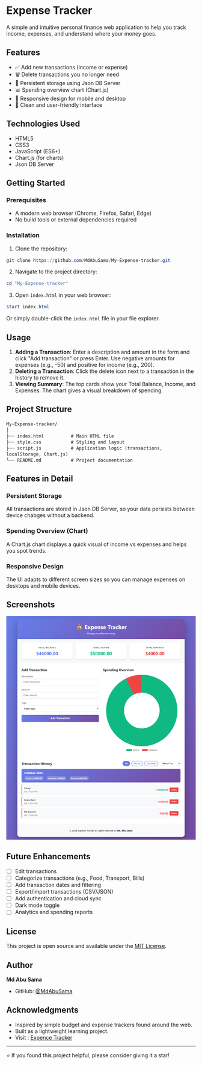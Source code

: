 # Expense Tracker

A simple and intuitive personal finance web application to help you track income, expenses, and understand where your money goes.

## Features

- ✅ Add new transactions (income or expense)
- 🗑️ Delete transactions you no longer need
- 💾 Persistent storage using Json DB Server
- 📊 Spending overview chart (Chart.js)
- 📱 Responsive design for mobile and desktop
- 🎨 Clean and user-friendly interface

## Technologies Used

- HTML5
- CSS3
- JavaScript (ES6+)
- Chart.js (for charts)
- Json DB Server

## Getting Started

### Prerequisites

- A modern web browser (Chrome, Firefox, Safari, Edge)
- No build tools or external dependencies required

### Installation

1. Clone the repository:
```powershell
git clone https://github.com/MdAbuSama/My-Expense-tracker.git
```

2. Navigate to the project directory:
```powershell
cd "My-Expense-tracker"
```

3. Open `index.html` in your web browser:
```powershell
start index.html
```

Or simply double-click the `index.html` file in your file explorer.

## Usage

1. **Adding a Transaction**: Enter a description and amount in the form and click "Add transaction" or press Enter. Use negative amounts for expenses (e.g., -50) and positive for income (e.g., 200).
2. **Deleting a Transaction**: Click the delete icon next to a transaction in the history to remove it.
3. **Viewing Summary**: The top cards show your Total Balance, Income, and Expenses. The chart gives a visual breakdown of spending.

## Project Structure

```
My-Expense-tracker/
│
├── index.html          # Main HTML file
├── style.css           # Styling and layout
├── script.js           # Application logic (transactions, localStorage, Chart.js)
└── README.md           # Project documentation
```

## Features in Detail

### Persistent Storage
All transactions are stored in Json DB Server, so your data persists between device chabges without a backend.

### Spending Overview (Chart)
A Chart.js chart displays a quick visual of income vs expenses and helps you spot trends.

### Responsive Design
The UI adapts to different screen sizes so you can manage expenses on desktops and mobile devices.

## Screenshots

![Expense Tracker Screenshot](./expence%20tracker.png)

## Future Enhancements

- [ ] Edit transactions
- [ ] Categorize transactions (e.g., Food, Transport, Bills)
- [ ] Add transaction dates and filtering
- [ ] Export/import transactions (CSV/JSON)
- [ ] Add authentication and cloud sync
- [ ] Dark mode toggle
- [ ] Analytics and spending reports

## License

This project is open source and available under the [MIT License](LICENSE).

## Author

**Md Abu Sama**
- GitHub: [@MdAbuSama](https://github.com/MdAbuSama)

## Acknowledgments

- Inspired by simple budget and expense trackers found around the web.
- Built as a lightweight learning project.
- Visit : [Expence Tracker](https://mdabusama.github.io/My-Expense-tracker/)

---

⭐ If you found this project helpful, please consider giving it a star!